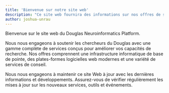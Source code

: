 ```yaml
---
title: 'Bienvenue sur notre site web'
description: "Ce site web fournira des informations sur nos offres de services actuelles, ainsi qu'un aperçu de nos développements et de nos projets futurs."
author: joshua-unrau
---
```


Bienvenue sur le site web du Douglas Neuroinformatics Platform.

Nous nous engageons à soutenir les chercheurs du Douglas avec une gamme complète de services conçus pour améliorer vos capacités de recherche. Nos offres comprennent une infrastructure informatique de base de pointe, des plates-formes logicielles web modernes et une variété de services de conseil.

Nous nous engageons à maintenir ce site Web à jour avec les dernières informations et développements. Assurez-vous de vérifier régulièrement les mises à jour sur les nouveaux services, outils et événements.